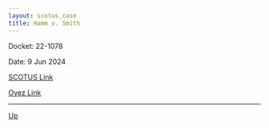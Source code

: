 ```yaml
---
layout: scotus_case
title: Hamm v. Smith
---
```


Docket: 22-1078

Date: 9 Jun 2024

[SCOTUS Link](https://www.supremecourt.gov/opinions/23pdf/601us2r19_jifl.pdf)

[Oyez Link](https://www.oyez.org/cases/2024/22-1078)

---

[Up](./README.md)